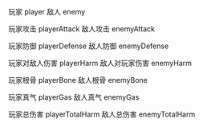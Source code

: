 玩家 player
敌人 enemy

玩家攻击 playerAttack
敌人攻击 enemyAttack

玩家防御 playerDefense
敌人防御 enemyDefense

玩家对敌人伤害 playerHarm
敌人对玩家伤害 enemyHarm

玩家根骨 playerBone
敌人根骨 enemyBone

玩家真气 playerGas
敌人真气 enemyGas

玩家总伤害 playerTotalHarm
敌人总伤害 enemyTotalHarm